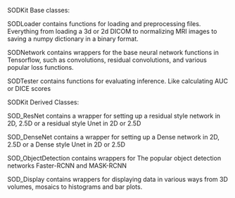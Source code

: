 SODKit Base classes:

SODLoader contains functions for loading and preprocessing files. Everything from loading a 3d or 2d DICOM to normalizing MRI images to saving a numpy dictionary in a binary format.

SODNetwork contains wrappers for the base neural network functions in Tensorflow, such as convolutions, residual convolutions, and various popular loss functions.

SODTester contains functions for evaluating inference. Like calculating AUC or DICE scores

SODKit Derived Classes:

SOD_ResNet contains a wrapper for setting up a residual style network in 2D, 2.5D or a residual style Unet in 2D or 2.5D

SOD_DenseNet contains a wrapper for setting up a Dense network in 2D, 2.5D or a Dense style Unet in 2D or 2.5D

SOD_ObjectDetection contains wrappers for The popular object detection networks Faster-RCNN and MASK-RCNN

SOD_Display contains wrappers for displaying data in various ways from 3D volumes, mosaics to histograms and bar plots.
